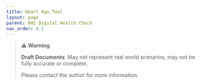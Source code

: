 ```yaml
---
title: Heart Age Tool
layout: page
parent: NHS Digital Health Check
nav_order: 4.1
---
```


> ⚠️ **Warning**
>  
> **Draft Documents**: May not represent real world scenarios, may not be fully accurate or complete.
>
> Please contact the author for more information.